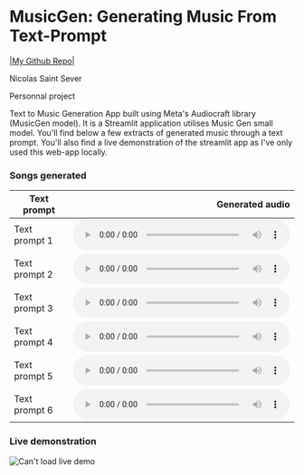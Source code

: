 <html>
  <head>
    <title>Music Generation with Meta AI's MusicGen</title>
    <link
      href="https://cdn.jsdelivr.net/npm/bootstrap@5.1.3/dist/css/bootstrap.min.css"
      rel="stylesheet"
    />
    <meta charset="utf-8" />
    <meta name="viewport" content="width=device-width, initial-scale=1" />
    <script src="https://ajax.googleapis.com/ajax/libs/jquery/3.6.0/jquery.min.js"></script>
    <script src="helper-v2.js" defer></script>
    <style>
      td {
        vertical-align: middle;
      }
      audio {
        width: 20vw;
        min-width: 100px;
        max-width: 250px;
      }
      .timestamp-label {
        color: gray;
      }
      table.wide-audio audio {
        width: 40vw;
        max-width: 40vw;
      }
    </style>
  </head>
  <body>
    <div class="container pt-5 mt-5 shadow p-5 mb-5 bg-white rounded">
      <div class="text-center">
        <h1>MusicGen: Generating Music From Text-Prompt</h1>
        <p class="lead fw-bold">
          |<a
            href="https://github.com/nsaintsever/music-generation"
            class="btn border-white bg-white fw-bold"
            >My Github Repo</a
          >|
        </p>
        <p class="fst-italic mb-0">
          Nicolas Saint Sever
        </p>
        <p>Personnal project</p>
      </div>
      <p>
        Text to Music Generation App built using Meta's Audiocraft library (MusicGen model). It is a Streamlit application utilises Music Gen small model.
        You'll find below a few extracts of generated music through a text prompt.
        You'll also find a live demonstration of the streamlit app as I've only used this web-app locally.
      </p>
    </div>
<div class="container pt-5 mt-5 shadow p-5 mb-5 bg-white rounded">
  <h3>Songs generated</h3>
  <div class="container pt-3">
    <div class="table-responsive pt-3">
      <table class="table pt-2 wide-audio" id="longgen-generation">
        <thead>
          <tr>
            <th>Text prompt</th>
            <th style="text-align: right">Generated audio</th>
          </tr>
        </thead>
        <tbody>
          <tr>
            <td>Text prompt 1</td>
            <td>
              <audio controls>
                <source src="lien_audio_1.mp3" type="audio/mpeg">
                Votre navigateur ne supporte pas l'élément audio.
              </audio>
            </td>
          </tr>
          <tr>
            <td>Text prompt 2</td>
            <td>
              <audio controls>
                <source src="lien_audio_2.mp3" type="audio/mpeg">
                Votre navigateur ne supporte pas l'élément audio.
              </audio>
            </td>
          </tr>
          <tr>
            <td>Text prompt 3</td>
            <td>
              <audio controls>
                <source src="lien_audio_3.mp3" type="audio/mpeg">
                Votre navigateur ne supporte pas l'élément audio.
              </audio>
            </td>
          </tr>
          <tr>
            <td>Text prompt 4</td>
            <td>
              <audio controls>
                <source src="lien_audio_4.mp3" type="audio/mpeg">
                Votre navigateur ne supporte pas l'élément audio.
              </audio>
            </td>
          </tr>
          <tr>
            <td>Text prompt 5</td>
            <td>
              <audio controls>
                <source src="lien_audio_5.mp3" type="audio/mpeg">
                Votre navigateur ne supporte pas l'élément audio.
              </audio>
            </td>
          </tr>
          <tr>
            <td>Text prompt 6</td>
            <td>
              <audio controls>
                <source src="lien_audio_6.mp3" type="audio/mpeg">
                Votre navigateur ne supporte pas l'élément audio.
              </audio>
            </td>
          </tr>
        </tbody>
      </table>
    </div>
  </div>
</div>
<h3>Live demonstration</h3>
  <div class="container pt-3">
      <div class="table-responsive pt-3">
        <img src="images/github-gif.gif" alt="Can't load live demo">

